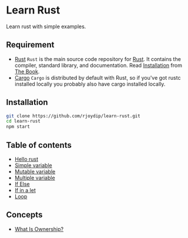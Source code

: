 # Learn Rust

Learn rust with simple examples.

## Requirement

- [Rust](https://github.com/rust-lang/rust)
    `Rust` is the main source code repository for [Rust](https://www.rust-lang.org/en-US/). It contains the compiler, standard library, and documentation. Read [Installation](https://doc.rust-lang.org/book/second-edition/ch01-01-installation.html) from [The Book](https://doc.rust-lang.org/book/index.html).
- [Cargo](https://github.com/rust-lang/cargo)
    `Cargo` is distributed by default with Rust, so if you've got rustc installed locally you probably also have cargo installed locally.

## Installation

```sh
git clone https://github.com/rjoydip/learn-rust.git
cd learn-rust
npm start
```

## Table of contents

- [Hello rust](examples/hello.rs#L2)
- [Simple variable](examples/var.rs#L4)
- [Mutable variable](examples/var.rs#L9)
- [Multiple variable](examples/var.rs#L15)
- [If Else](examples/control_flow.rs#L1)
- [If in a let](examples/control_flow.rs#L14)
- [Loop](examples/loop.rs#L1)

## Concepts

- [What Is Ownership?](https://doc.rust-lang.org/book/second-edition/ch04-01-what-is-ownership.html#what-is-ownership)
